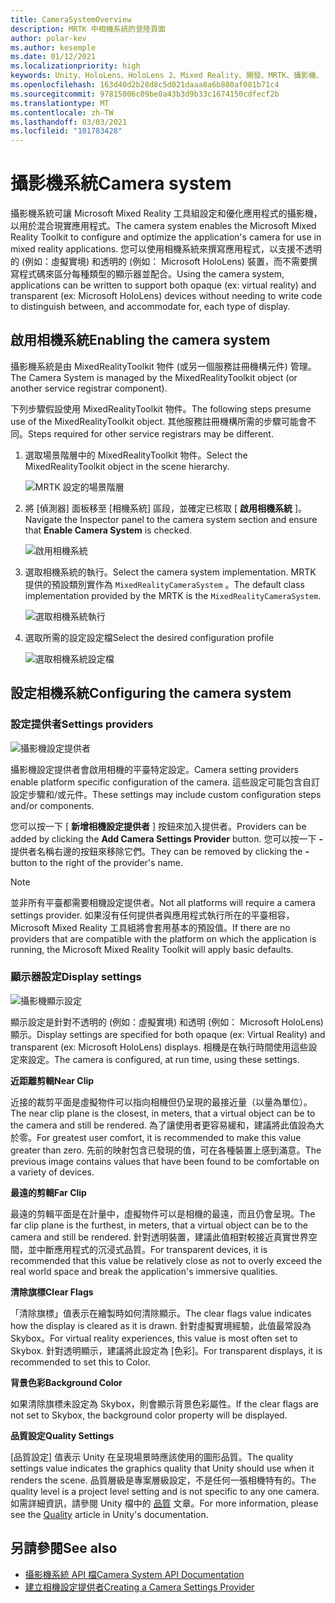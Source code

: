 ```yaml
---
title: CameraSystemOverview
description: MRTK 中相機系統的登陸頁面
author: polar-kev
ms.author: kesemple
ms.date: 01/12/2021
ms.localizationpriority: high
keywords: Unity、HoloLens、HoloLens 2、Mixed Reality、開發、MRTK、攝影機、
ms.openlocfilehash: 163d40d2b28d8c5d021daaa8a6b880af081b71c4
ms.sourcegitcommit: 97815006c09be0a43b3d9b33c1674150cdfecf2b
ms.translationtype: MT
ms.contentlocale: zh-TW
ms.lasthandoff: 03/03/2021
ms.locfileid: "101783428"
---
```

# <a name="camera-system"></a><span data-ttu-id="7bd46-104">攝影機系統</span><span class="sxs-lookup"><span data-stu-id="7bd46-104">Camera system</span></span>

<span data-ttu-id="7bd46-105">攝影機系統可讓 Microsoft Mixed Reality 工具組設定和優化應用程式的攝影機，以用於混合現實應用程式。</span><span class="sxs-lookup"><span data-stu-id="7bd46-105">The camera system enables the Microsoft Mixed Reality Toolkit to configure and optimize the application's camera for use in mixed reality applications.</span></span> <span data-ttu-id="7bd46-106">您可以使用相機系統來撰寫應用程式，以支援不透明的 (例如：虛擬實境) 和透明的 (例如： Microsoft HoloLens) 裝置，而不需要撰寫程式碼來區分每種類型的顯示器並配合。</span><span class="sxs-lookup"><span data-stu-id="7bd46-106">Using the camera system, applications can be written to support both opaque (ex: virtual reality) and transparent (ex: Microsoft HoloLens) devices without needing to write code to distinguish between, and accommodate for, each type of display.</span></span>

## <a name="enabling-the-camera-system"></a><span data-ttu-id="7bd46-107">啟用相機系統</span><span class="sxs-lookup"><span data-stu-id="7bd46-107">Enabling the camera system</span></span>

<span data-ttu-id="7bd46-108">攝影機系統是由 MixedRealityToolkit 物件 (或另一個服務註冊機構元件) 管理。</span><span class="sxs-lookup"><span data-stu-id="7bd46-108">The Camera System is managed by the MixedRealityToolkit object (or another service registrar component).</span></span>

<span data-ttu-id="7bd46-109">下列步驟假設使用 MixedRealityToolkit 物件。</span><span class="sxs-lookup"><span data-stu-id="7bd46-109">The following steps presume use of the MixedRealityToolkit object.</span></span> <span data-ttu-id="7bd46-110">其他服務註冊機構所需的步驟可能會不同。</span><span class="sxs-lookup"><span data-stu-id="7bd46-110">Steps required for other service registrars may be different.</span></span>

1. <span data-ttu-id="7bd46-111">選取場景階層中的 MixedRealityToolkit 物件。</span><span class="sxs-lookup"><span data-stu-id="7bd46-111">Select the MixedRealityToolkit object in the scene hierarchy.</span></span>

    ![MRTK 設定的場景階層](../images/MRTK_ConfiguredHierarchy.png)

2. <span data-ttu-id="7bd46-113">將 [偵測器] 面板移至 [相機系統] 區段，並確定已核取 [ **啟用相機系統** ]。</span><span class="sxs-lookup"><span data-stu-id="7bd46-113">Navigate the Inspector panel to the camera system section and ensure that **Enable Camera System** is checked.</span></span>

    ![啟用相機系統](../images/camera-system/EnableCameraSystem.png)

3. <span data-ttu-id="7bd46-115">選取相機系統的執行。</span><span class="sxs-lookup"><span data-stu-id="7bd46-115">Select the camera system implementation.</span></span> <span data-ttu-id="7bd46-116">MRTK 提供的預設類別實作為 `MixedRealityCameraSystem` 。</span><span class="sxs-lookup"><span data-stu-id="7bd46-116">The default class implementation provided by the MRTK is the `MixedRealityCameraSystem`.</span></span>

    ![選取相機系統執行](../images/camera-system/SelectCameraSystemType.png)

4. <span data-ttu-id="7bd46-118">選取所需的設定設定檔</span><span class="sxs-lookup"><span data-stu-id="7bd46-118">Select the desired configuration profile</span></span>

    ![選取相機系統設定檔](../images/camera-system/SelectCameraProfile.png)

## <a name="configuring-the-camera-system"></a><span data-ttu-id="7bd46-120">設定相機系統</span><span class="sxs-lookup"><span data-stu-id="7bd46-120">Configuring the camera system</span></span>

### <a name="settings-providers"></a><span data-ttu-id="7bd46-121">設定提供者</span><span class="sxs-lookup"><span data-stu-id="7bd46-121">Settings providers</span></span>

![攝影機設定提供者](../images/camera-system/CameraSettingsProviders.png)

<span data-ttu-id="7bd46-123">攝影機設定提供者會啟用相機的平臺特定設定。</span><span class="sxs-lookup"><span data-stu-id="7bd46-123">Camera setting providers enable platform specific configuration of the camera.</span></span> <span data-ttu-id="7bd46-124">這些設定可能包含自訂設定步驟和/或元件。</span><span class="sxs-lookup"><span data-stu-id="7bd46-124">These settings may include custom configuration steps and/or components.</span></span>

<span data-ttu-id="7bd46-125">您可以按一下 [ **新增相機設定提供者** ] 按鈕來加入提供者。</span><span class="sxs-lookup"><span data-stu-id="7bd46-125">Providers can be added by clicking the **Add Camera Settings Provider** button.</span></span> <span data-ttu-id="7bd46-126">您可以按一下 **-** 提供者名稱右邊的按鈕來移除它們。</span><span class="sxs-lookup"><span data-stu-id="7bd46-126">They can be removed by clicking the **-** button to the right of the provider's name.</span></span>

> [!Note]
> <span data-ttu-id="7bd46-127">並非所有平臺都需要相機設定提供者。</span><span class="sxs-lookup"><span data-stu-id="7bd46-127">Not all platforms will require a camera settings provider.</span></span> <span data-ttu-id="7bd46-128">如果沒有任何提供者與應用程式執行所在的平臺相容，Microsoft Mixed Reality 工具組將會套用基本的預設值。</span><span class="sxs-lookup"><span data-stu-id="7bd46-128">If there are no providers that are compatible with the platform on which the application is running, the Microsoft Mixed Reality Toolkit will apply basic defaults.</span></span>

### <a name="display-settings"></a><span data-ttu-id="7bd46-129">顯示器設定</span><span class="sxs-lookup"><span data-stu-id="7bd46-129">Display settings</span></span>

![攝影機顯示設定](../images/camera-system/CameraDisplaySettings.png)

<span data-ttu-id="7bd46-131">顯示設定是針對不透明的 (例如：虛擬實境) 和透明 (例如： Microsoft HoloLens) 顯示。</span><span class="sxs-lookup"><span data-stu-id="7bd46-131">Display settings are specified for both opaque (ex: Virtual Reality) and transparent (ex: Microsoft HoloLens) displays.</span></span> <span data-ttu-id="7bd46-132">相機是在執行時間使用這些設定來設定。</span><span class="sxs-lookup"><span data-stu-id="7bd46-132">The camera is configured, at run time, using these settings.</span></span>

<span data-ttu-id="7bd46-133">**近距離剪輯**</span><span class="sxs-lookup"><span data-stu-id="7bd46-133">**Near Clip**</span></span>

<span data-ttu-id="7bd46-134">近接的裁剪平面是虛擬物件可以指向相機但仍呈現的最接近量（以量為單位）。</span><span class="sxs-lookup"><span data-stu-id="7bd46-134">The near clip plane is the closest, in meters, that a virtual object can be to the camera and still be rendered.</span></span> <span data-ttu-id="7bd46-135">為了讓使用者更容易緩和，建議將此值設為大於零。</span><span class="sxs-lookup"><span data-stu-id="7bd46-135">For greatest user comfort, it is recommended to make this value greater than zero.</span></span> <span data-ttu-id="7bd46-136">先前的映射包含已發現的值，可在各種裝置上感到滿意。</span><span class="sxs-lookup"><span data-stu-id="7bd46-136">The previous image contains values that have been found to be comfortable on a variety of devices.</span></span>

<span data-ttu-id="7bd46-137">**最遠的剪輯**</span><span class="sxs-lookup"><span data-stu-id="7bd46-137">**Far Clip**</span></span>

<span data-ttu-id="7bd46-138">最遠的剪輯平面是在計量中，虛擬物件可以是相機的最遠，而且仍會呈現。</span><span class="sxs-lookup"><span data-stu-id="7bd46-138">The far clip plane is the furthest, in meters, that a virtual object can be to the camera and still be rendered.</span></span> <span data-ttu-id="7bd46-139">針對透明裝置，建議此值相對較接近真實世界空間，並中斷應用程式的沉浸式品質。</span><span class="sxs-lookup"><span data-stu-id="7bd46-139">For transparent devices, it is recommended that this value be relatively close as not to overly exceed the real world space and break the application's immersive qualities.</span></span>

<span data-ttu-id="7bd46-140">**清除旗標**</span><span class="sxs-lookup"><span data-stu-id="7bd46-140">**Clear Flags**</span></span>

<span data-ttu-id="7bd46-141">「清除旗標」值表示在繪製時如何清除顯示。</span><span class="sxs-lookup"><span data-stu-id="7bd46-141">The clear flags value indicates how the display is cleared as it is drawn.</span></span> <span data-ttu-id="7bd46-142">針對虛擬實境經驗，此值最常設為 Skybox。</span><span class="sxs-lookup"><span data-stu-id="7bd46-142">For virtual reality experiences, this value is most often set to Skybox.</span></span> <span data-ttu-id="7bd46-143">針對透明顯示，建議將此設定為 [色彩]。</span><span class="sxs-lookup"><span data-stu-id="7bd46-143">For transparent displays, it is recommended to set this to Color.</span></span>

<span data-ttu-id="7bd46-144">**背景色彩**</span><span class="sxs-lookup"><span data-stu-id="7bd46-144">**Background Color**</span></span>

<span data-ttu-id="7bd46-145">如果清除旗標未設定為 Skybox，則會顯示背景色彩屬性。</span><span class="sxs-lookup"><span data-stu-id="7bd46-145">If the clear flags are not set to Skybox, the background color property will be displayed.</span></span>

<span data-ttu-id="7bd46-146">**品質設定**</span><span class="sxs-lookup"><span data-stu-id="7bd46-146">**Quality Settings**</span></span>

<span data-ttu-id="7bd46-147">[品質設定] 值表示 Unity 在呈現場景時應該使用的圖形品質。</span><span class="sxs-lookup"><span data-stu-id="7bd46-147">The quality settings value indicates the graphics quality that Unity should use when it renders the scene.</span></span> <span data-ttu-id="7bd46-148">品質層級是專案層級設定，不是任何一張相機特有的。</span><span class="sxs-lookup"><span data-stu-id="7bd46-148">The quality level is a project level setting and is not specific to any one camera.</span></span> <span data-ttu-id="7bd46-149">如需詳細資訊，請參閱 Unity 檔中的 [品質](https://docs.unity3d.com/Manual/class-QualitySettings.html) 文章。</span><span class="sxs-lookup"><span data-stu-id="7bd46-149">For more information, please see the [Quality](https://docs.unity3d.com/Manual/class-QualitySettings.html) article in Unity's documentation.</span></span>

## <a name="see-also"></a><span data-ttu-id="7bd46-150">另請參閱</span><span class="sxs-lookup"><span data-stu-id="7bd46-150">See also</span></span>

- [<span data-ttu-id="7bd46-151">攝影機系統 API 檔</span><span class="sxs-lookup"><span data-stu-id="7bd46-151">Camera System API Documentation</span></span>](xref:Microsoft.MixedReality.Toolkit.CameraSystem)
- [<span data-ttu-id="7bd46-152">建立相機設定提供者</span><span class="sxs-lookup"><span data-stu-id="7bd46-152">Creating a Camera Settings Provider</span></span>](CreateSettingsProvider.md)
